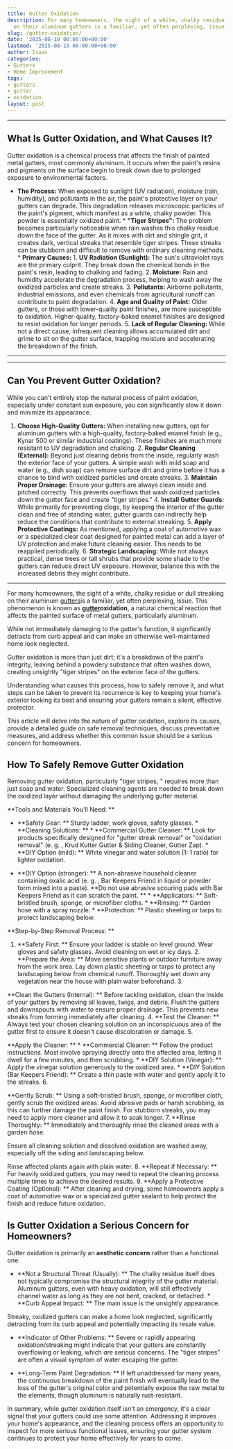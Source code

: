 ```yaml
---
title: Gutter Oxidation
description: For many homeowners, the sight of a white, chalky residue or dull streaking
  on their aluminum gutters is a familiar, yet often perplexing, issue.
slug: /gutter-oxidation/
date: '2025-08-10 00:00:00+00:00'
lastmod: '2025-08-10 00:00:00+00:00'
author: Isaac
categories:
- Gutters
- Home Improvement
tags:
- gutters
- gutter
- oxidation
layout: post
---
```

---

## What Is Gutter Oxidation, and What Causes It?
Gutter oxidation is a chemical process that affects the finish of painted metal gutters, most commonly aluminum. It occurs when the paint's resins and pigments on the surface begin to break down due to prolonged exposure to environmental factors.

* **The Process:** When exposed to sunlight (UV radiation), moisture (rain, humidity), and pollutants in the air, the paint's protective layer on your gutters can degrade. This degradation releases microscopic particles of the paint's pigment, which manifest as a white, chalky powder. This powder is essentially oxidized paint. * **"Tiger Stripes":** The problem becomes particularly noticeable when rain washes this chalky residue down the face of the gutter.
As it mixes with dirt and shingle grit, it creates dark, vertical streaks that resemble tiger stripes. These streaks can be stubborn and difficult to remove with ordinary cleaning methods. * **Primary Causes:** 1. **UV Radiation (Sunlight):** The sun's ultraviolet rays are the primary culprit. They break down the chemical bonds in the paint's resin, leading to chalking and fading. 2.
**Moisture:** Rain and humidity accelerate the degradation process, helping to wash away the oxidized particles and create streaks. 3. **Pollutants:** Airborne pollutants, industrial emissions, and even chemicals from agricultural runoff can contribute to paint degradation. 4. **Age and Quality of Paint:** Older gutters, or those with lower-quality paint finishes, are more susceptible to oxidation.
Higher-quality, factory-baked enamel finishes are designed to resist oxidation for longer periods. 5. **Lack of Regular Cleaning:** While not a direct cause, infrequent cleaning allows accumulated dirt and grime to sit on the gutter surface, trapping moisture and accelerating the breakdown of the finish.
---
---

## Can You Prevent Gutter Oxidation?
While you can't entirely stop the natural process of paint oxidation, especially under constant sun exposure, you can significantly slow it down and minimize its appearance.
1. **Choose High-Quality Gutters:** When installing new gutters, opt for aluminum gutters with a high-quality, factory-baked enamel finish (e.g., Kynar 500 or similar industrial coatings). These finishes are much more resistant to UV degradation and chalking. 2. **Regular Cleaning (External):** Beyond just clearing debris from the inside, regularly wash the exterior face of your gutters.
A simple wash with mild soap and water (e.g., dish soap) can remove surface dirt and grime before it has a chance to bind with oxidized particles and create streaks. 3. **Maintain Proper Drainage:** Ensure your gutters are always clean inside and pitched correctly. This prevents overflows that wash oxidized particles down the gutter face and create "tiger stripes." 4.
**Install Gutter Guards:** While primarily for preventing clogs, by keeping the interior of the gutter clean and free of standing water, gutter guards can indirectly help reduce the conditions that contribute to external streaking. 5. **Apply Protective Coatings:** As mentioned, applying a coat of automotive wax or a specialized clear coat designed for painted metal can add a layer of UV protection and make future cleaning easier. This needs to be reapplied periodically. 6.
**Strategic Landscaping:** While not always practical, dense trees or tall shrubs that provide some shade to the gutters can reduce direct UV exposure. However, balance this with the increased debris they might contribute.
---

For many homeowners, the sight of a white, chalky residue or dull streaking on their aluminum [gutters](https://pestpolicy.com/all-american-gutters-reviews/)is a familiar, yet often perplexing, issue. This phenomenon is known as **[gutter](https://pestpolicy.com/are-gutters-necessary/)oxidation**, a natural chemical reaction that affects the painted surface of metal gutters, particularly aluminum.

While not immediately damaging to the gutter's function, it significantly detracts from curb appeal and can make an otherwise well-maintained home look neglected.

Gutter oxidation is more than just dirt; it's a breakdown of the paint's integrity, leaving behind a powdery substance that often washes down, creating unsightly "tiger stripes" on the exterior face of the gutters.

Understanding what causes this process, how to safely remove it, and what steps can be taken to prevent its recurrence is key to keeping your home's exterior looking its best and ensuring your gutters remain a silent, effective protector.

This article will delve into the nature of gutter oxidation, explore its causes, provide a detailed guide on safe removal techniques, discuss preventative measures, and address whether this common issue should be a serious concern for homeowners.

##  How To Safely Remove Gutter Oxidation

Removing gutter oxidation, particularly "tiger stripes, " requires more than just soap and water. Specialized cleaning agents are needed to break down the oxidized layer without damaging the underlying gutter material.

**Tools and Materials You'll Need: **

* **Safety Gear: ** Sturdy ladder, work gloves, safety glasses. * **Cleaning Solutions: ** * **Commercial Gutter Cleaner: ** Look for products specifically designed for "gutter streak removal" or "oxidation removal" (e. g. , Krud Kutter Gutter & Siding Cleaner, Gutter Zap). * **DIY Option (mild): ** White vinegar and water solution (1: 1 ratio) for lighter oxidation.

* **DIY Option (stronger): ** A non-abrasive household cleaner containing oxalic acid (e. g. , Bar Keepers Friend in liquid or powder form mixed into a paste). **Do not use abrasive scouring pads with Bar Keepers Friend as it can scratch the paint. ** * **Applicators: ** Soft-bristled brush, sponge, or microfiber cloths. * **Rinsing: ** Garden hose with a spray nozzle. * **Protection: ** Plastic sheeting or tarps to protect landscaping below.

**Step-by-Step Removal Process: **

1. **Safety First: ** Ensure your ladder is stable on level ground. Wear gloves and safety glasses. Avoid cleaning on wet or icy days. 2. **Prepare the Area: ** Move sensitive plants or outdoor furniture away from the work area. Lay down plastic sheeting or tarps to protect any landscaping below from chemical runoff. Thoroughly wet down any vegetation near the house with plain water beforehand. 3.

**Clean the Gutters (Internal): ** Before tackling oxidation, clean the inside of your gutters by removing all leaves, twigs, and debris. Flush the gutters and downspouts with water to ensure proper drainage. This prevents new streaks from forming immediately after cleaning. 4. **Test the Cleaner: ** Always test your chosen cleaning solution on an inconspicuous area of the gutter first to ensure it doesn't cause discoloration or damage. 5.

**Apply the Cleaner: ** * **Commercial Cleaner: ** Follow the product instructions. Most involve spraying directly onto the affected area, letting it dwell for a few minutes, and then scrubbing. * **DIY Solution (Vinegar): ** Apply the vinegar solution generously to the oxidized area. * **DIY Solution (Bar Keepers Friend): ** Create a thin paste with water and gently apply it to the streaks. 6.

**Gently Scrub: ** Using a soft-bristled brush, sponge, or microfiber cloth, gently scrub the oxidized areas. Avoid abrasive pads or harsh scrubbing, as this can further damage the paint finish. For stubborn streaks, you may need to apply more cleaner and allow it to soak longer. 7. **Rinse Thoroughly: ** Immediately and thoroughly rinse the cleaned areas with a garden hose.

Ensure all cleaning solution and dissolved oxidation are washed away, especially off the siding and landscaping below.

Rinse affected plants again with plain water. 8. **Repeat if Necessary: ** For heavily oxidized gutters, you may need to repeat the cleaning process multiple times to achieve the desired results. 9. **Apply a Protective Coating (Optional): ** After cleaning and drying, some homeowners apply a coat of automotive wax or a specialized gutter sealant to help protect the finish and reduce future oxidation.

##  Is Gutter Oxidation a Serious Concern for Homeowners?

Gutter oxidation is primarily an **aesthetic concern** rather than a functional one.

* **Not a Structural Threat (Usually): ** The chalky residue itself does not typically compromise the structural integrity of the gutter material. Aluminum gutters, even with heavy oxidation, will still effectively channel water as long as they are not bent, cracked, or detached. * **Curb Appeal Impact: ** The main issue is the unsightly appearance.

Streaky, oxidized gutters can make a home look neglected, significantly detracting from its curb appeal and potentially impacting its resale value.

* **Indicator of Other Problems: ** Severe or rapidly appearing oxidation/streaking might indicate that your gutters are constantly overflowing or leaking, which *are* serious concerns. The "tiger stripes" are often a visual symptom of water escaping the gutter.

* **Long-Term Paint Degradation: ** If left unaddressed for many years, the continuous breakdown of the paint finish will eventually lead to the loss of the gutter's original color and potentially expose the raw metal to the elements, though aluminum is naturally rust-resistant.

In summary, while gutter oxidation itself isn't an emergency, it's a clear signal that your gutters could use some attention. Addressing it improves your home's appearance, and the cleaning process offers an opportunity to inspect for more serious functional issues, ensuring your gutter system continues to protect your home effectively for years to come.